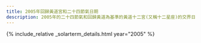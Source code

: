 ```yaml
---
title: 2005年回歸黃道宮和二十四節氣日期
description: 2005年的二十四節氣和回歸黃道為基準的黃道十二宮(又稱十二星座)的交界日期，常見於西洋占星術和星座運程
---
```

{% include_relative _solarterm_details.html year="2005" %}
